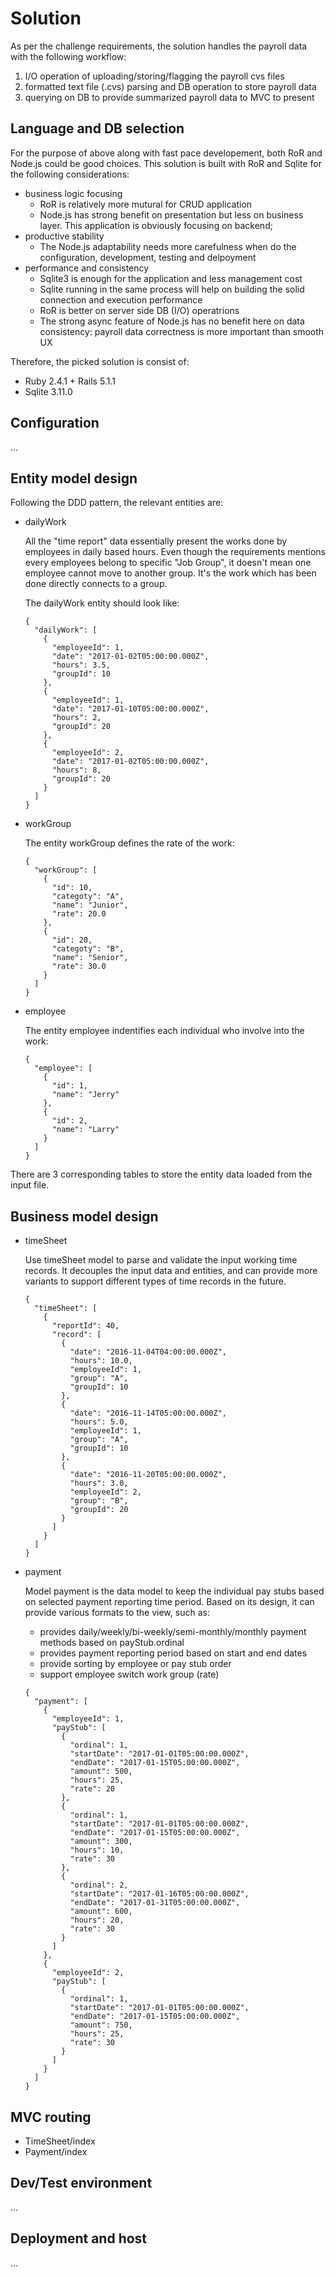 # Solution

As per the challenge requirements, the solution handles the payroll data with the following workflow:

1. I/O operation of uploading/storing/flagging the payroll cvs files
1. formatted text file (.cvs) parsing and DB operation to store payroll data
1. querying on DB to provide summarized payroll data to MVC to present

## Language and DB selection

For the purpose of above along with fast pace developement, both RoR and Node.js could be good choices. This solution is built with RoR and Sqlite for the following considerations:

* business logic focusing
  - RoR is relatively more mutural for CRUD application
  - Node.js has strong benefit on presentation but less on business layer. This application is obviously focusing on backend;
* productive stability
  - The Node.js adaptability needs more carefulness when do the configuration, development, testing and delpoyment
* performance and consistency
  - Sqlite3 is enough for the application and less management cost
  - Sqlite running in the same process will help on building the solid connection and execution performance
  - RoR is better on server side DB (I/O) operatrions
  - The strong async feature of Node.js has no benefit here on data consistency: payroll data correctness is more important than smooth UX

Therefore, the picked solution is consist of:

* Ruby 2.4.1 + Rails 5.1.1
* Sqlite 3.11.0

## Configuration

...

## Entity model design

Following the DDD pattern, the relevant entities are:

* dailyWork

  All the "time report" data essentially present the works done by employees in daily based hours. Even though the requirements mentions every employees belong to specific "Job Group", it doesn't mean one employee cannot move to another group. It's the work which has been done directly connects to a group.

  The dailyWork entity should look like:

  ```
  {
    "dailyWork": [
      {
        "employeeId": 1,
        "date": "2017-01-02T05:00:00.000Z",
        "hours": 3.5,
        "groupId": 10
      },
      {
        "employeeId": 1,
        "date": "2017-01-10T05:00:00.000Z",
        "hours": 2,
        "groupId": 20
      },
      {
        "employeeId": 2,
        "date": "2017-01-02T05:00:00.000Z",
        "hours": 8,
        "groupId": 20
      }
    ]
  }
  ```

* workGroup

  The entity workGroup defines the rate of the work:

  ```
  {
    "workGroup": [
      {
        "id": 10,
        "categoty": "A",
        "name": "Junior",
        "rate": 20.0
      },
      {
        "id": 20,
        "categoty": "B",
        "name": "Senior",
        "rate": 30.0
      }
    ]
  }
  ```

* employee

  The entity employee indentifies each individual who involve into the work:

  ```
  {
    "employee": [
      {
        "id": 1,
        "name": "Jerry"
      },
      {
        "id": 2,
        "name": "Larry"
      }
    ]
  }
  ```

There are 3 corresponding tables to store the entity data loaded from the input file.

## Business model design

* timeSheet

  Use timeSheet model to parse and validate the input working time records. It decouples the input data and entities, and can provide more variants to support different types of time records in the future.

  ```
  {
    "timeSheet": [
      {
        "reportId": 40,
        "record": [
          {
            "date": "2016-11-04T04:00:00.000Z",
            "hours": 10.0,
            "employeeId": 1,
            "group": "A",
            "groupId": 10
          },
          {
            "date": "2016-11-14T05:00:00.000Z",
            "hours": 5.0,
            "employeeId": 1,
            "group": "A",
            "groupId": 10
          },
          {
            "date": "2016-11-20T05:00:00.000Z",
            "hours": 3.0,
            "employeeId": 2,
            "group": "B",
            "groupId": 20
          }
        ]
      }
    ]
  }
  ```

* payment

  Model payment is the data model to keep the individual pay stubs based on selected payment reporting time period. Based on its design, it can provide various formats to the view, such as:
  - provides daily/weekly/bi-weekly/semi-monthly/monthly payment methods based on payStub.ordinal
  - provides payment reporting period based on start and end dates
  - provide sorting by employee or pay stub order
  - support employee switch work group (rate)

  ```
  {
    "payment": [
      {
        "employeeId": 1,
        "payStub": [
          {
            "ordinal": 1,
            "startDate": "2017-01-01T05:00:00.000Z",
            "endDate": "2017-01-15T05:00:00.000Z",
            "amount": 500,
            "hours": 25,
            "rate": 20
          },
          {
            "ordinal": 1,
            "startDate": "2017-01-01T05:00:00.000Z",
            "endDate": "2017-01-15T05:00:00.000Z",
            "amount": 300,
            "hours": 10,
            "rate": 30
          },
          {
            "ordinal": 2,
            "startDate": "2017-01-16T05:00:00.000Z",
            "endDate": "2017-01-31T05:00:00.000Z",
            "amount": 600,
            "hours": 20,
            "rate": 30
          }
        ]
      },
      {
        "employeeId": 2,
        "payStub": [
          {
            "ordinal": 1,
            "startDate": "2017-01-01T05:00:00.000Z",
            "endDate": "2017-01-15T05:00:00.000Z",
            "amount": 750,
            "hours": 25,
            "rate": 30
          }
        ]
      }
    ]
  }
  ```

## MVC routing

* TimeSheet/index
* Payment/index

## Dev/Test environment

...

## Deployment and host

...
